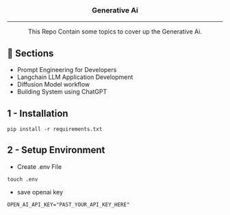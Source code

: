 <h3 align="center">Generative Ai</h3>

---

<p align="center"> This Repo Contain some topics to cover up the Generative Ai.
    <br> 
</p>

## 📝 Sections

- Prompt Engineering for Developers
- Langchain LLM Application Development
- Diffusion Model workflow
- Building System using ChatGPT


## 1 - Installation

```
pip install -r requirements.txt
```

## 2 - Setup Environment

- Create .env File
```
touch .env
```
- save openai key
```
OPEN_AI_API_KEY="PAST_YOUR_API_KEY_HERE"
```
